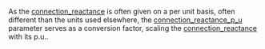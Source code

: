 As the [connection\_reactance](@ref) is often given on a per unit basis, often different than the units used elsewhere, the [connection\_reactance\_p\_u](@ref) parameter serves as a conversion factor, scaling the [connection\_reactance](@ref) with its p.u..

